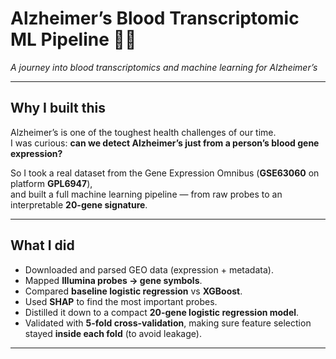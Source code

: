 # Alzheimer’s Blood Transcriptomic ML Pipeline 🧬🧠  
*A journey into blood transcriptomics and machine learning for Alzheimer’s*  

---

## Why I built this
Alzheimer’s is one of the toughest health challenges of our time.  
I was curious: **can we detect Alzheimer’s just from a person’s blood gene expression?**  

So I took a real dataset from the Gene Expression Omnibus (**GSE63060** on platform **GPL6947**),  
and built a full machine learning pipeline — from raw probes to an interpretable **20-gene signature**.  

---

## What I did
- Downloaded and parsed GEO data (expression + metadata).  
- Mapped **Illumina probes → gene symbols**.  
- Compared **baseline logistic regression** vs **XGBoost**.  
- Used **SHAP** to find the most important probes.  
- Distilled it down to a compact **20-gene logistic regression model**.  
- Validated with **5-fold cross-validation**, making sure feature selection stayed **inside each fold** (to avoid leakage).  

---
